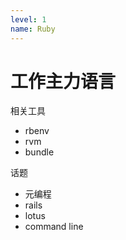 ```yaml
---
level: 1
name: Ruby
---
```

# 工作主力语言

相关工具

- rbenv
- rvm
- bundle

话题

- 元编程
- rails
- lotus
- command line
